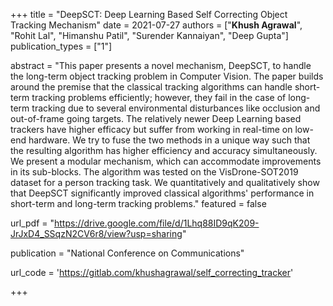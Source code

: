 +++
title = "DeepSCT: Deep Learning Based Self Correcting Object Tracking Mechanism"
date = 2021-07-27
authors = ["**Khush Agrawal**", "Rohit Lal", "Himanshu Patil", "Surender Kannaiyan", "Deep Gupta"]
publication_types = ["1"]

abstract = "This paper presents a novel mechanism, DeepSCT, to handle the long-term object tracking problem in Computer Vision. The paper builds around the premise that the classical tracking algorithms can handle short-term tracking problems efficiently; however, they fail in the case of long-term tracking due to several environmental disturbances like occlusion and out-of-frame going targets. The relatively newer Deep Learning based trackers have higher efficacy but suffer from working in real-time on low-end hardware. We try to fuse the two methods in a unique way such that the resulting algorithm has higher efficiency and accuracy simultaneously. We present a modular mechanism, which can accommodate improvements in its sub-blocks. The algorithm was tested on the VisDrone-SOT2019 dataset for a person tracking task. We quantitatively and qualitatively show that DeepSCT significantly improved classical algorithms' performance in short-term and long-term tracking problems."
featured = false

url_pdf = "https://drive.google.com/file/d/1Lhq88ID9qK209-JrJxD4_SSqzN2CV6r8/view?usp=sharing"

publication = "National Conference on Communications"

url_code = 'https://gitlab.com/khushagrawal/self_correcting_tracker'

+++
